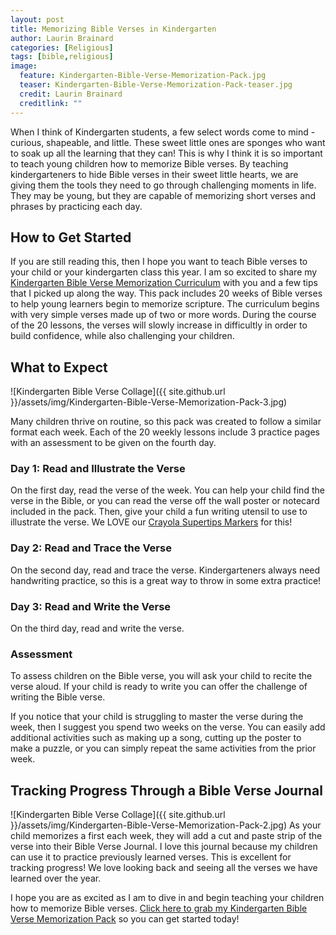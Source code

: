 ```yaml
---
layout: post
title: Memorizing Bible Verses in Kindergarten
author: Laurin Brainard
categories: [Religious]
tags: [bible,religious]
image:
  feature: Kindergarten-Bible-Verse-Memorization-Pack.jpg
  teaser: Kindergarten-Bible-Verse-Memorization-Pack-teaser.jpg
  credit: Laurin Brainard
  creditlink: ""
---
```

When I think of Kindergarten students, a few select words come to mind - curious, shapeable, and little. These sweet little ones are sponges who want to soak up all the learning that they can! This is why I think it is so important to teach young children how to memorize Bible verses. By teaching kindergarteners to hide Bible verses in their sweet little hearts, we are giving them the tools they need to go through challenging moments in life. They may be young, but they are capable of memorizing short verses and phrases by practicing each day. 

## How to Get Started
If you are still reading this, then I hope you want to teach Bible verses to your child or your kindergarten class this year. I am so excited to share my [Kindergarten Bible Verse Memorization Curriculum](https://www.teacherspayteachers.com/Product/Bible-Verse-Memorization-Pack-for-Kindergarten-3052682?utm_source=TPB%20Blog&utm_campaign=How%20To%20Teach%20Bible%20Verses%20-%20Kinder) with you and a few tips that I picked up along the way. This pack includes 20 weeks of Bible verses to help young learners begin to memorize scripture. The curriculum begins with very simple verses made up of two or more words. During the course of the 20 lessons, the verses will slowly increase in difficultly in order to build confidence, while also challenging your children. 

## What to Expect
![Kindergarten Bible Verse Collage]({{ site.github.url }}/assets/img/Kindergarten-Bible-Verse-Memorization-Pack-3.jpg)

Many children thrive on routine, so this pack was created to follow a similar format each week. Each of the 20 weekly lessons include 3 practice pages with an assessment to be given on the fourth day.

### Day 1: Read and Illustrate the Verse
On the first day, read the verse of the week. You can help your child find the verse in the Bible, or you can read the verse off the wall poster or notecard included in the pack. Then, give your child a fun writing utensil to use to illustrate the verse. We LOVE our [Crayola Supertips Markers](https://amzn.to/2GEYCic) for this!

### Day 2: Read and Trace the Verse
On the second day, read and trace the verse. Kindergarteners always need handwriting practice, so this is a great way to throw in some extra practice!

### Day 3: Read and Write the Verse
On the third day, read and write the verse. 

### Assessment
To assess children on the Bible verse, you will ask your child to recite the verse aloud. If your child is ready to write you can offer the challenge of writing the Bible verse. 

If you notice that your child is struggling to master the verse during the week, then I suggest you spend two weeks on the verse. You can easily add additional activities such as making up a song, cutting up the poster to make a puzzle, or you can simply repeat the same activities from the prior week. 

## Tracking Progress Through a Bible Verse Journal

![Kindergarten Bible Verse Collage]({{ site.github.url }}/assets/img/Kindergarten-Bible-Verse-Memorization-Pack-2.jpg)
As your child memorizes a first each week, they will add a cut and paste strip of the verse into their Bible Verse Journal. I love this journal because my children can use it to practice previously learned verses. This is excellent for tracking progress! We love looking back and seeing all the verses we have learned over the year. 

I hope you are as excited as I am to dive in and begin teaching your children how to memorize Bible verses. [Click here to grab my Kindergarten Bible Verse Memorization Pack](https://www.teacherspayteachers.com/Product/Bible-Verse-Memorization-Pack-for-Kindergarten-3052682?utm_source=TPB%20Blog&utm_campaign=How%20To%20Teach%20Bible%20Verses%20-%20Kinder) so you can get started today!